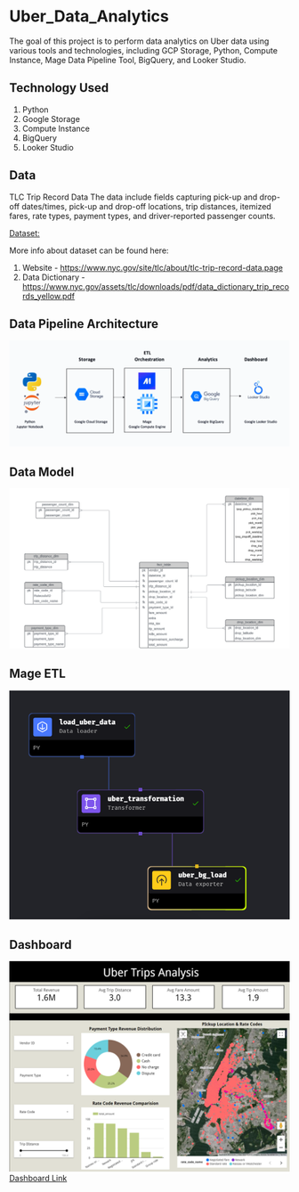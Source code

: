 # Uber_Data_Analytics
The goal of this project is to perform data analytics on Uber data using various tools and technologies, including GCP Storage, Python, Compute Instance, Mage Data Pipeline Tool, BigQuery, and Looker Studio.
## Technology Used
1. Python
2. Google Storage
3. Compute Instance
4. BigQuery
5. Looker Studio
## Data
TLC Trip Record Data
The data include fields capturing pick-up and drop-off dates/times, pick-up and drop-off locations, trip distances, itemized fares, rate types, payment types, and driver-reported passenger counts. 

[Dataset:](https://github.com/mansoorali1/Uber_Data_Analytics/blob/main/Data/uber_data.csv)

More info about dataset can be found here:
1. Website - https://www.nyc.gov/site/tlc/about/tlc-trip-record-data.page
2. Data Dictionary - https://www.nyc.gov/assets/tlc/downloads/pdf/data_dictionary_trip_records_yellow.pdf
## Data Pipeline Architecture
![Architecture](https://github.com/mansoorali1/Uber_Data_Analytics/blob/main/images/ETL%20pipeline.png)
## Data Model
![DataModel](https://github.com/mansoorali1/Uber_Data_Analytics/blob/main/images/datamodel.png)
## Mage ETL
![Mage_ETL](https://github.com/mansoorali1/Uber_Data_Analytics/blob/main/images/mage%20etl.png)
## Dashboard
![Dashboard](https://github.com/mansoorali1/Uber_Data_Analytics/blob/main/images/dashboard.png)
[Dashboard Link](https://lookerstudio.google.com/reporting/94746c56-87ad-499e-b269-a43f8b79c12a)
